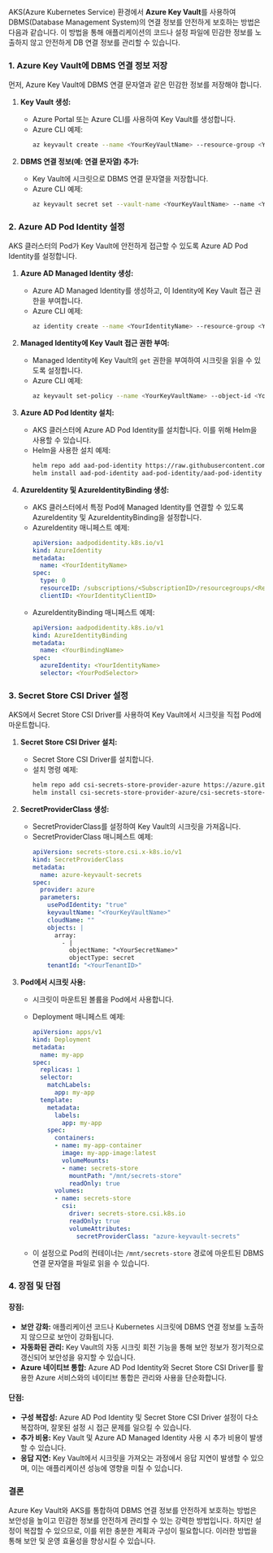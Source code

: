 AKS(Azure Kubernetes Service) 환경에서 **Azure Key Vault**를 사용하여 DBMS(Database Management System)의 연결 정보를 안전하게 보호하는 방법은 다음과 같습니다. 이 방법을 통해 애플리케이션의 코드나 설정 파일에 민감한 정보를 노출하지 않고 안전하게 DB 연결 정보를 관리할 수 있습니다.

### 1. Azure Key Vault에 DBMS 연결 정보 저장

먼저, Azure Key Vault에 DBMS 연결 문자열과 같은 민감한 정보를 저장해야 합니다.

1. **Key Vault 생성:**
   - Azure Portal 또는 Azure CLI를 사용하여 Key Vault를 생성합니다.
   - Azure CLI 예제:
     ```bash
     az keyvault create --name <YourKeyVaultName> --resource-group <YourResourceGroup> --location <Location>
     ```

2. **DBMS 연결 정보(예: 연결 문자열) 추가:**
   - Key Vault에 시크릿으로 DBMS 연결 문자열을 저장합니다.
   - Azure CLI 예제:
     ```bash
     az keyvault secret set --vault-name <YourKeyVaultName> --name <YourSecretName> --value <YourConnectionString>
     ```

### 2. Azure AD Pod Identity 설정

AKS 클러스터의 Pod가 Key Vault에 안전하게 접근할 수 있도록 Azure AD Pod Identity를 설정합니다.

1. **Azure AD Managed Identity 생성:**
   - Azure AD Managed Identity를 생성하고, 이 Identity에 Key Vault 접근 권한을 부여합니다.
   - Azure CLI 예제:
     ```bash
     az identity create --name <YourIdentityName> --resource-group <YourResourceGroup>
     ```

2. **Managed Identity에 Key Vault 접근 권한 부여:**
   - Managed Identity에 Key Vault의 `get` 권한을 부여하여 시크릿을 읽을 수 있도록 설정합니다.
   - Azure CLI 예제:
     ```bash
     az keyvault set-policy --name <YourKeyVaultName> --object-id <YourIdentityObjectId> --secret-permissions get
     ```

3. **Azure AD Pod Identity 설치:**
   - AKS 클러스터에 Azure AD Pod Identity를 설치합니다. 이를 위해 Helm을 사용할 수 있습니다.
   - Helm을 사용한 설치 예제:
     ```bash
     helm repo add aad-pod-identity https://raw.githubusercontent.com/Azure/aad-pod-identity/master/charts
     helm install aad-pod-identity aad-pod-identity/aad-pod-identity
     ```

4. **AzureIdentity 및 AzureIdentityBinding 생성:**
   - AKS 클러스터에서 특정 Pod에 Managed Identity를 연결할 수 있도록 AzureIdentity 및 AzureIdentityBinding을 설정합니다.
   - AzureIdentity 매니페스트 예제:
     ```yaml
     apiVersion: aadpodidentity.k8s.io/v1
     kind: AzureIdentity
     metadata:
       name: <YourIdentityName>
     spec:
       type: 0
       resourceID: /subscriptions/<SubscriptionID>/resourcegroups/<ResourceGroupName>/providers/Microsoft.ManagedIdentity/userAssignedIdentities/<IdentityName>
       clientID: <YourIdentityClientID>
     ```
   - AzureIdentityBinding 매니페스트 예제:
     ```yaml
     apiVersion: aadpodidentity.k8s.io/v1
     kind: AzureIdentityBinding
     metadata:
       name: <YourBindingName>
     spec:
       azureIdentity: <YourIdentityName>
       selector: <YourPodSelector>
     ```

### 3. Secret Store CSI Driver 설정

AKS에서 Secret Store CSI Driver를 사용하여 Key Vault에서 시크릿을 직접 Pod에 마운트합니다.

1. **Secret Store CSI Driver 설치:**
   - Secret Store CSI Driver를 설치합니다.
   - 설치 명령 예제:
     ```bash
     helm repo add csi-secrets-store-provider-azure https://azure.github.io/secrets-store-csi-driver-provider-azure/charts
     helm install csi-secrets-store-provider-azure/csi-secrets-store-provider-azure
     ```

2. **SecretProviderClass 생성:**
   - SecretProviderClass를 설정하여 Key Vault의 시크릿을 가져옵니다.
   - SecretProviderClass 매니페스트 예제:
     ```yaml
     apiVersion: secrets-store.csi.x-k8s.io/v1
     kind: SecretProviderClass
     metadata:
       name: azure-keyvault-secrets
     spec:
       provider: azure
       parameters:
         usePodIdentity: "true"
         keyvaultName: "<YourKeyVaultName>"
         cloudName: ""
         objects: |
           array:
             - |
               objectName: "<YourSecretName>"
               objectType: secret
         tenantId: "<YourTenantID>"
     ```

3. **Pod에서 시크릿 사용:**
   - 시크릿이 마운트된 볼륨을 Pod에서 사용합니다.
   - Deployment 매니페스트 예제:
     ```yaml
     apiVersion: apps/v1
     kind: Deployment
     metadata:
       name: my-app
     spec:
       replicas: 1
       selector:
         matchLabels:
           app: my-app
       template:
         metadata:
           labels:
             app: my-app
         spec:
           containers:
           - name: my-app-container
             image: my-app-image:latest
             volumeMounts:
             - name: secrets-store
               mountPath: "/mnt/secrets-store"
               readOnly: true
           volumes:
           - name: secrets-store
             csi:
               driver: secrets-store.csi.k8s.io
               readOnly: true
               volumeAttributes:
                 secretProviderClass: "azure-keyvault-secrets"
     ```

   - 이 설정으로 Pod의 컨테이너는 `/mnt/secrets-store` 경로에 마운트된 DBMS 연결 문자열을 파일로 읽을 수 있습니다.

### 4. 장점 및 단점

#### 장점:
- **보안 강화:** 애플리케이션 코드나 Kubernetes 시크릿에 DBMS 연결 정보를 노출하지 않으므로 보안이 강화됩니다.
- **자동화된 관리:** Key Vault의 자동 시크릿 회전 기능을 통해 보안 정보가 정기적으로 갱신되어 보안성을 유지할 수 있습니다.
- **Azure 네이티브 통합:** Azure AD Pod Identity와 Secret Store CSI Driver를 활용한 Azure 서비스와의 네이티브 통합은 관리와 사용을 단순화합니다.

#### 단점:
- **구성 복잡성:** Azure AD Pod Identity 및 Secret Store CSI Driver 설정이 다소 복잡하며, 잘못된 설정 시 접근 문제를 일으킬 수 있습니다.
- **추가 비용:** Key Vault 및 Azure AD Managed Identity 사용 시 추가 비용이 발생할 수 있습니다.
- **응답 지연:** Key Vault에서 시크릿을 가져오는 과정에서 응답 지연이 발생할 수 있으며, 이는 애플리케이션 성능에 영향을 미칠 수 있습니다.

### 결론

Azure Key Vault와 AKS를 통합하여 DBMS 연결 정보를 안전하게 보호하는 방법은 보안성을 높이고 민감한 정보를 안전하게 관리할 수 있는 강력한 방법입니다. 하지만 설정이 복잡할 수 있으므로, 이를 위한 충분한 계획과 구성이 필요합니다. 이러한 방법을 통해 보안 및 운영 효율성을 향상시킬 수 있습니다.
